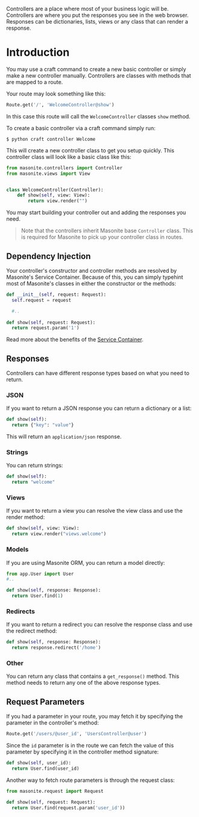 Controllers are a place where most of your business logic will be. Controllers are where you put the responses you see in the web browser. Responses can be dictionaries, lists, views or any class that can render a response.

# Introduction

You may use a craft command to create a new basic controller or simply make a new controller manually. Controllers are classes with methods that are mapped to a route.

Your route may look something like this:

```python
Route.get('/', 'WelcomeController@show')
```

In this case this route will call the `WelcomeController` classes `show` method.

To create a basic controller via a craft command simply run:

```
$ python craft controller Welcome
```

This will create a new controller class to get you setup quickly. This controller class will look like a basic class like this:

```python
from masonite.controllers import Controller
from masonite.views import View


class WelcomeController(Controller):
    def show(self, view: View):
        return view.render("")
```

You may start building your controller out and adding the responses you need.

> Note that the controllers inherit Masonite base `Controller` class. This is required for Masonite to pick up your controller class in routes.

## Dependency Injection

Your controller's constructor and controller methods are resolved by Masonite's Service Container. Because of this, you can simply typehint most of Masonite's classes in either the constructor or the methods:

```python
def __init__(self, request: Request):
  self.request = request

  #.. 
  
def show(self, request: Request):
  return request.param('1')
```

Read more about the benefits of the [Service Container]().

## Responses

Controllers can have different response types based on what you need to return. 

### JSON

If you want to return a JSON response you can return a dictionary or a list:

```python
def show(self):
  return {"key": "value"}
```

This will return an `application/json` response.

### Strings

You can return strings:

```python
def show(self):
  return "welcome"
```

### Views

If you want to return a view you can resolve the view class and use the render method:

```python
def show(self, view: View):
  return view.render("views.welcome")
```

### Models

If you are using Masonite ORM, you can return a model directly:

```python
from app.User import User
#..

def show(self, response: Response):
  return User.find(1)
```

### Redirects

If you want to return a redirect you can resolve the response class and use the redirect method:

```python
def show(self, response: Response):
  return response.redirect('/home')
```

### Other

You can return any class that contains a `get_response()` method. This method needs to return any one of the above response types.

## Request Parameters

If you had a parameter in your route, you may fetch it by specifying the parameter in the controller's method:

```python
Route.get('/users/@user_id', 'UsersController@user')
```

Since the `id` parameter is in the route we can fetch the value of this parameter by specifying it in the controller method signature:

```python
def show(self, user_id):
  return User.find(user_id)
```

Another way to fetch route parameters is through the request class:

```python
from masonite.request import Request

def show(self, request: Request):
  return User.find(request.param('user_id'))
```

